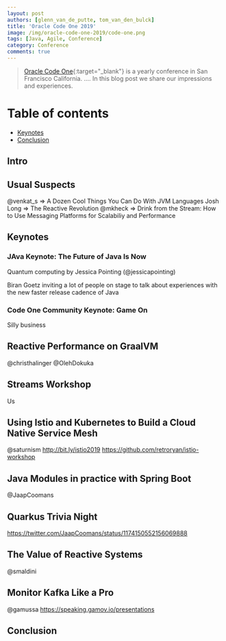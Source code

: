 ```yaml
---
layout: post
authors: [glenn_van_de_putte, tom_van_den_bulck]
title: 'Oracle Code One 2019'
image: /img/oracle-code-one-2019/code-one.png
tags: [Java, Agile, Conference]
category: Conference
comments: true
---
```


> [Oracle Code One](https://www.oracle.com/code-one//){:target="_blank"} is a yearly conference in San Francisco California.
> ....
> In this blog post we share our impressions and experiences.


# Table of contents


* [Keynotes](#keynotes)
* [Conclusion](#conclusion)


## Intro

## Usual Suspects

@venkat_s => A Dozen Cool Things You Can Do With JVM Languages
Josh Long => The Reactive Revolution
@mkheck => Drink from the Stream: How to Use Messaging Platforms for Scalabiliy and Performance


## Keynotes

### JAva Keynote: The Future of Java Is Now

Quantum computing by Jessica Pointing (@jessicapointing)

Biran Goetz inviting a lot of people on stage to talk about experiences with the new faster release cadence of Java

### Code One Community Keynote: Game On

Silly business

## Reactive Performance on GraalVM

@christhalinger
@OlehDokuka

## Streams Workshop

Us

## Using Istio and Kubernetes to Build a Cloud Native Service Mesh

@saturnism
http://bit.ly/istio2019
https://github.com/retroryan/istio-workshop

## Java Modules in practice with Spring Boot

@JaapCoomans

## Quarkus Trivia Night

https://twitter.com/JaapCoomans/status/1174150552156069888

## The Value of Reactive Systems

@smaldini

## Monitor Kafka Like a Pro

@gamussa
https://speaking.gamov.io/presentations


## Conclusion
